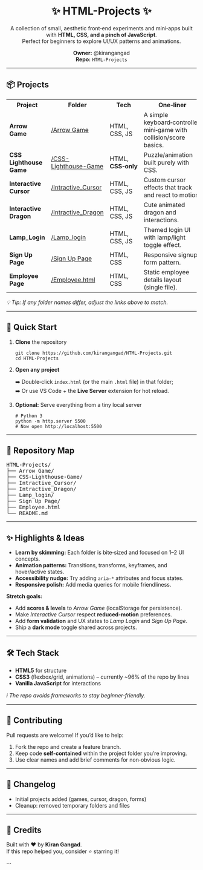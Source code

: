              
<h1 align="center">✨ HTML-Projects ✨</h1>
<p align="center">
  A collection of small, aesthetic front‑end experiments and mini‑apps built with <b>HTML, CSS, and a pinch of JavaScript</b>.<br>
  Perfect for beginners to explore UI/UX patterns and animations.
</p>
 
<p align="center">
  <b>Owner:</b> @kirangangad <br>  
  <b>Repo:</b> <code>HTML-Projects</code>   
</p>

<hr>

<h2>📦 Projects</h2>
<table> 
  <tr>
    <th>Project</th>
    <th>Folder</th>
    <th>Tech</th>
    <th>One‑liner</th>
  </tr>
  <tr>
    <td><b>Arrow Game</b></td>
    <td><a href="./Arrow%20Game">/Arrow Game</a></td>
    <td>HTML, CSS, JS</td>
    <td>A simple keyboard‑controlled mini‑game with collision/score basics.</td>
  </tr>
  <tr>
    <td><b>CSS Lighthouse Game</b></td>
    <td><a href="./CSS-Lighthouse-Game">/CSS-Lighthouse-Game</a></td>
    <td>HTML, <b>CSS‑only</b></td>
    <td>Puzzle/animation built purely with CSS.</td>
  </tr>
  <tr>
    <td><b>Interactive Cursor</b></td>
    <td><a href="./Intractive_Cursor">/Intractive_Cursor</a></td>
    <td>HTML, CSS, JS</td>
    <td>Custom cursor effects that track and react to motion.</td>
  </tr>
  <tr>
    <td><b>Interactive Dragon</b></td>
    <td><a href="./Intractive_Dragon">/Intractive_Dragon</a></td>
    <td>HTML, CSS, JS</td>
    <td>Cute animated dragon and interactions.</td>
  </tr>
  <tr>
    <td><b>Lamp_Login</b></td>
    <td><a href="./Lamp_login">/Lamp_login</a></td>
    <td>HTML, CSS, JS</td>
    <td>Themed login UI with lamp/light toggle effect.</td>
  </tr>
  <tr>
    <td><b>Sign Up Page</b></td>
    <td><a href="./Sign%20Up%20Page">/Sign Up Page</a></td>
    <td>HTML, CSS</td>
    <td>Responsive signup form pattern.</td>
  </tr>
  <tr>
    <td><b>Employee Page</b></td>
    <td><a href="./Employee.html">/Employee.html</a></td>
    <td>HTML, CSS</td>
    <td>Static employee details layout (single file).</td>
  </tr>
</table>
<p><i>💡 Tip: If any folder names differ, adjust the links above to match.</i></p>

<hr>

<h2>🚀 Quick Start</h2>
<ol>
  <li><b>Clone</b> the repository<br>
  <pre><code>git clone https://github.com/kirangangad/HTML-Projects.git
cd HTML-Projects</code></pre></li>

  <li><b>Open any project</b><br>
    <p>➡️ Double‑click <code>index.html</code> (or the main <code>.html</code> file) in that folder;<br>
    ➡️ Or use VS Code + the <b>Live Server</b> extension for hot reload.</p>
  </li>

  <li><b>Optional:</b> Serve everything from a tiny local server<br>
  <pre><code># Python 3
python -m http.server 5500
# Now open http://localhost:5500</code></pre></li>
</ol>

<hr>

<h2>🧭 Repository Map</h2>
<pre>
HTML-Projects/
├── Arrow Game/
├── CSS-Lighthouse-Game/
├── Intractive_Cursor/
├── Intractive_Dragon/
├── Lamp_login/
├── Sign Up Page/
├── Employee.html
└── README.md
</pre>

<hr>

<h2>✨ Highlights & Ideas</h2>
<ul>
  <li><b>Learn by skimming:</b> Each folder is bite‑sized and focused on 1–2 UI concepts.</li>
  <li><b>Animation patterns:</b> Transitions, transforms, keyframes, and hover/active states.</li>
  <li><b>Accessibility nudge:</b> Try adding <code>aria-*</code> attributes and focus states.</li>
  <li><b>Responsive polish:</b> Add media queries for mobile friendliness.</li>
</ul>

<p><b>Stretch goals:</b></p>
<ul>
  <li>Add <b>scores & levels</b> to <i>Arrow Game</i> (localStorage for persistence).</li>
  <li>Make <i>Interactive Cursor</i> respect <b>reduced‑motion</b> preferences.</li>
  <li>Add <b>form validation</b> and UX states to <i>Lamp Login</i> and <i>Sign Up Page</i>.</li>
  <li>Ship a <b>dark mode</b> toggle shared across projects.</li>
</ul>

<hr>

<h2>🛠️ Tech Stack</h2>
<ul>
  <li><b>HTML5</b> for structure</li>
  <li><b>CSS3</b> (flexbox/grid, animations) – currently ~96% of the repo by lines</li>
  <li><b>Vanilla JavaScript</b> for interactions</li>
</ul>
<p><i>ℹ️ The repo avoids frameworks to stay beginner‑friendly.</i></p>

<hr>

<h2>🤝 Contributing</h2>
<p>Pull requests are welcome! If you’d like to help:</p>
<ol>
  <li>Fork the repo and create a feature branch.</li>
  <li>Keep code <b>self‑contained</b> within the project folder you’re improving.</li>
  <li>Use clear names and add brief comments for non‑obvious logic.</li>
</ol>

<hr>

<h2>🧾 Changelog</h2>
<ul>
  <li>Initial projects added (games, cursor, dragon, forms)</li>
  <li>Cleanup: removed temporary folders and files</li>
</ul>

<hr>

<h2>🙌 Credits</h2>
<p>Built with ❤️ by <b>Kiran Gangad</b>.<br>
If this repo helped you, consider ⭐ starring it!</p>
```
